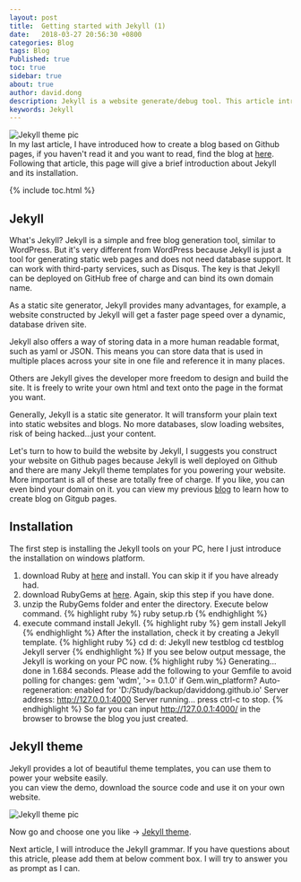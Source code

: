 ```yaml
---
layout: post
title:  Getting started with Jekyll (1)
date:   2018-03-27 20:56:30 +0800
categories: Blog
tags: Blog
Published: true
toc: true
sidebar: true
about: true
author: david.dong
description: Jekyll is a website generate/debug tool. This article introduced what Jekyll is and how to install Jekyll as a startup.
keywords: Jekyll
---
```

![Jekyll theme pic]({{site.baseurl}}/assets/image/web-jekyll-1-cover.png)    
In my last article, I have introduced how to create a blog based on Github pages, if you haven't read it and you want to read, find the blog at [here]({{site.baseurl}}/web/github/2018/03/23/Github-github-blog.html). Following that article, this page will give a brief introduction about Jekyll and its installation.

{% include toc.html %}

## Jekyll
What's Jekyll?
Jekyll is a simple and free blog generation tool, similar to WordPress. But it's very different from WordPress because Jekyll is just a tool for generating static web pages and does not need database support. It can work with third-party services, such as Disqus. The key is that Jekyll can be deployed on GitHub free of charge and can bind its own domain name.

As a static site generator, Jekyll provides many advantages, for example, a website constructed by Jekyll will get a faster page speed over a dynamic, database driven site.

Jekyll also offers a way of storing data in a more human readable format, such as yaml or JSON. This means you can store data that is used in multiple places across your site in one file and reference it in many places.

Others are Jekyll gives the developer more freedom to design and build the site. It is freely to write your own html and text onto the page in the format you want.

Generally, Jekyll is a static site generator. It will transform your plain text into static websites and blogs. No more databases, slow loading websites, risk of being hacked…just your content.

Let's turn to how to build the website by Jekyll, I suggests you construct your website on Github pages because Jekyll is well deployed on Github and there are many Jekyll theme templates for you powering your website. More important is all of these are totally free of charge. If you like, you can even bind your domain on it. you can view my previous [blog]({{site.baseurl}}/web/github/2018/03/23/Others-github-blog.html) to learn how to create blog on Gitgub pages. 
## Installation
The first step is installing the Jekyll tools on your PC, here I just introduce the installation on windows platform.

1. download Ruby at [here](https://rubyinstaller.org/) and install. You can skip it if you have already had.
2. download RubyGems at [here](https://rubygems.org/pages/download). Again, skip this step if you have done.
3. unzip the RubyGems folder and enter the directory. Execute below command.
{% highlight ruby %}
ruby setup.rb
{% endhighlight %} 
4. execute command install Jekyll.
{% highlight ruby %}
gem install Jekyll
{% endhighlight %}
After the installation, check it by creating a Jekyll template.
{% highlight ruby %}
cd d:
d:
Jekyll new testblog
cd testblog
Jekyll server
{% endhighlight %}
If you see below output message, the Jekyll is working on your PC now.
{% highlight ruby %}
Generating...
    done in 1.684 seconds.
Please add the following to your Gemfile to avoid polling for changes:
    gem 'wdm', '>= 0.1.0' if Gem.win_platform?
Auto-regeneration: enabled for 'D:/Study/backup/daviddong.github.io'
    Server address: http://127.0.0.1:4000
Server running... press ctrl-c to stop.
{% endhighlight %}
So far you can input http://127.0.0.1:4000/ in the browser to browse the blog you just created.

## Jekyll theme
Jekyll provides a lot of beautiful theme templates, you can use them to power your website easily.<br> 
you can view the demo, download the source code and use it on your own website.

![Jekyll theme pic]({{site.baseurl}}/assets/image/web-jekyll-1-template.png)

Now go and choose one you like -> [Jekyll theme](http://jekyllthemes.org/).

Next article, I will introduce the Jekyll grammar. If you have questions about this atricle, please add them at below comment box. I will try to answer you as prompt as I can.

